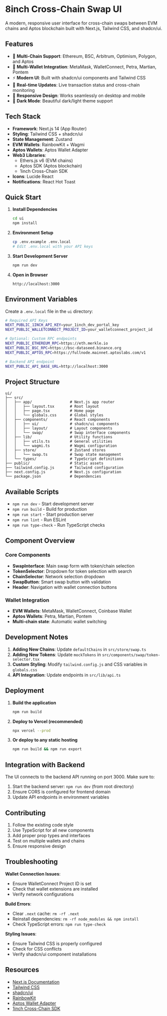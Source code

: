 # 8inch Cross-Chain Swap UI

A modern, responsive user interface for cross-chain swaps between EVM chains and Aptos blockchain built with Next.js, Tailwind CSS, and shadcn/ui.

## Features

- 🔗 **Multi-Chain Support**: Ethereum, BSC, Arbitrum, Optimism, Polygon, and Aptos
- 👛 **Multi-Wallet Integration**: MetaMask, WalletConnect, Petra, Martian, Pontem
- ⚡ **Modern UI**: Built with shadcn/ui components and Tailwind CSS
- 🔄 **Real-time Updates**: Live transaction status and cross-chain monitoring
- 📱 **Responsive Design**: Works seamlessly on desktop and mobile
- 🎨 **Dark Mode**: Beautiful dark/light theme support

## Tech Stack

- **Framework**: Next.js 14 (App Router)
- **Styling**: Tailwind CSS + shadcn/ui
- **State Management**: Zustand
- **EVM Wallets**: RainbowKit + Wagmi
- **Aptos Wallets**: Aptos Wallet Adapter
- **Web3 Libraries**: 
  - Ethers.js v6 (EVM chains)
  - Aptos SDK (Aptos blockchain)
  - 1inch Cross-Chain SDK
- **Icons**: Lucide React
- **Notifications**: React Hot Toast

## Quick Start

1. **Install Dependencies**
   ```bash
   cd ui
   npm install
   ```

2. **Environment Setup**
   ```bash
   cp .env.example .env.local
   # Edit .env.local with your API keys
   ```

3. **Start Development Server**
   ```bash
   npm run dev
   ```

4. **Open in Browser**
   ```
   http://localhost:3000
   ```

## Environment Variables

Create a `.env.local` file in the `ui` directory:

```bash
# Required API Keys
NEXT_PUBLIC_1INCH_API_KEY=your_1inch_dev_portal_key
NEXT_PUBLIC_WALLETCONNECT_PROJECT_ID=your_walletconnect_project_id

# Optional: Custom RPC endpoints
NEXT_PUBLIC_ETHEREUM_RPC=https://eth.merkle.io
NEXT_PUBLIC_BSC_RPC=https://bsc-dataseed.binance.org
NEXT_PUBLIC_APTOS_RPC=https://fullnode.mainnet.aptoslabs.com/v1

# Backend API endpoint
NEXT_PUBLIC_API_BASE_URL=http://localhost:3000
```

## Project Structure

```
ui/
├── src/
│   ├── app/                 # Next.js app router
│   │   ├── layout.tsx       # Root layout
│   │   ├── page.tsx         # Home page
│   │   └── globals.css      # Global styles
│   ├── components/          # React components
│   │   ├── ui/              # shadcn/ui components
│   │   ├── layout/          # Layout components
│   │   └── swap/            # Swap interface components
│   ├── lib/                 # Utility functions
│   │   ├── utils.ts         # General utilities
│   │   └── wagmi.ts         # Wagmi configuration
│   ├── store/               # Zustand stores
│   │   └── swap.ts          # Swap state management
│   └── types/               # TypeScript definitions
├── public/                  # Static assets
├── tailwind.config.js       # Tailwind configuration
├── next.config.js           # Next.js configuration
└── package.json             # Dependencies
```

## Available Scripts

- `npm run dev` - Start development server
- `npm run build` - Build for production
- `npm run start` - Start production server
- `npm run lint` - Run ESLint
- `npm run type-check` - Run TypeScript checks

## Component Overview

### Core Components

- **SwapInterface**: Main swap form with token/chain selection
- **TokenSelector**: Dropdown for token selection with search
- **ChainSelector**: Network selection dropdown
- **SwapButton**: Smart swap button with validation
- **Header**: Navigation with wallet connection buttons

### Wallet Integration

- **EVM Wallets**: MetaMask, WalletConnect, Coinbase Wallet
- **Aptos Wallets**: Petra, Martian, Pontem
- **Multi-chain state**: Automatic wallet switching

## Development Notes

1. **Adding New Chains**: Update `defaultChains` in `src/store/swap.ts`
2. **Adding New Tokens**: Update `mockTokens` in `src/components/swap/token-selector.tsx`
3. **Custom Styling**: Modify `tailwind.config.js` and CSS variables in `globals.css`
4. **API Integration**: Update endpoints in `src/lib/api.ts`

## Deployment

1. **Build the application**
   ```bash
   npm run build
   ```

2. **Deploy to Vercel (recommended)**
   ```bash
   npx vercel --prod
   ```

3. **Or deploy to any static hosting**
   ```bash
   npm run build && npm run export
   ```

## Integration with Backend

The UI connects to the backend API running on port 3000. Make sure to:

1. Start the backend server: `npm run dev` (from root directory)
2. Ensure CORS is configured for frontend domain
3. Update API endpoints in environment variables

## Contributing

1. Follow the existing code style
2. Use TypeScript for all new components
3. Add proper prop types and interfaces
4. Test on multiple wallets and chains
5. Ensure responsive design

## Troubleshooting

**Wallet Connection Issues**:
- Ensure WalletConnect Project ID is set
- Check that wallet extensions are installed
- Verify network configurations

**Build Errors**:
- Clear `.next` cache: `rm -rf .next`
- Reinstall dependencies: `rm -rf node_modules && npm install`
- Check TypeScript errors: `npm run type-check`

**Styling Issues**:
- Ensure Tailwind CSS is properly configured
- Check for CSS conflicts
- Verify shadcn/ui component installations

## Resources

- [Next.js Documentation](https://nextjs.org/docs)
- [Tailwind CSS](https://tailwindcss.com/docs)
- [shadcn/ui](https://ui.shadcn.com/)
- [RainbowKit](https://rainbowkit.com/)
- [Aptos Wallet Adapter](https://aptos.dev/integration/wallet-adapter-concept)
- [1inch Cross-Chain SDK](https://github.com/1inch/cross-chain-sdk)
